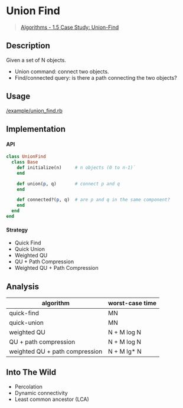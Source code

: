# Union Find

> [Algorithms - 1.5 Case Study: Union-Find](http://algs4.cs.princeton.edu/15uf/)

## Description

Given a set of N objects.

+ Union command: connect two objects.
+ Find/connected query: is there a path connecting the two objects?

## Usage

[/example/union_find.rb](/example/union_find.rb)

## Implementation

#### API

```ruby
class UnionFind
  class Base
    def initialize(n)     # n objects (0 to n-1)`
    end

    def union(p, q)       # connect p and q
    end

    def connected?(p, q)  # are p and q in the same component?
    end
  end
end
```

#### Strategy

+ Quick Find
+ Quick Union
+ Weighted QU
+ QU + Path Compression
+ Weighted QU + Path Compression


## Analysis

algorithm | worst-case time
--------- | --------------
quick-find | MN
quick-union | MN
weighted QU | N + M log N
QU + path compression | N + M log N
weighted QU + path compression | N + M lg* N

## Into The Wild

+ Percolation
+ Dynamic connectivity
+ Least common ancestor (LCA)

